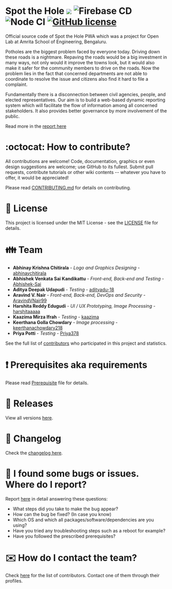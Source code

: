 # Spot the Hole ![](https://komarev.com/ghpvc/?username=AravindVNair99&label=Views) ![Firebase CD](https://github.com/aravindvnair99/Spot-the-Hole/workflows/Firebase%20CD/badge.svg) ![Node CI](https://github.com/aravindvnair99/Spot-the-Hole/workflows/Node%20CI/badge.svg) [![GitHub license](https://img.shields.io/github/license/aravindvnair99/Spot-the-Hole)](https://github.com/aravindvnair99/Spot-the-Hole/blob/master/LICENSE)

Official source code of Spot the Hole PWA which was a project for Open Lab at Amrita School of Engineering, Bengaluru.

Potholes are the biggest problem faced by everyone today. Driving down these roads is a nightmare. Repaving the roads would be a big investment in many ways, not only would it improve the towns look, but it would also make it safer for the community members to drive on the roads. Now the problem lies in the fact that concerned departments are not able to coordinate to resolve the issue and citizens also find it hard to file a complaint.

Fundamentally there is a disconnection between civil agencies, people, and elected representatives. Our aim is to build a web-based dynamic reporting system which will facilitate the flow of information among all concerned stakeholders. It also provides better governance by more involvement of the public.

Read more in the [report here](Report.pdf)

# :octocat: How to contribute?

All contributions are welcome! Code, documentation, graphics or even design suggestions are welcome; use GitHub to its fullest. Submit pull requests, contribute tutorials or other wiki contents -- whatever you have to offer, it would be appreciated!

Please read [CONTRIBUTING.md](CONTRIBUTING.md) for details on contributing.

# :scroll: License

This project is licensed under the MIT License - see the [LICENSE](LICENSE) file for details.

# :family: Team

-   **Abhinay Krishna Chitirala** - _Logo and Graphics Designing_ - [abhinaychitirala](https://github.com/abhinaychitirala)
-   **Abhishek Venkata Sai Kandikattu** - _Front-end, Back-end and Testing_ - [Abhishek-Sai](https://github.com/Abhishek-Sai)
-   **Aditya Deepak Udapudi** - _Testing_ - [adityadu-18](https://github.com/adityadu-18)
-   **Aravind V. Nair** - _Front-end, Back-end, DevOps and Security_ - [AravindVNair99](https://github.com/AravindVNair99)
-   **Harshita Reddy Edugudi** - _UI / UX Prototyping, Image Processing_ - [harshitaaaaa](https://github.com/harshitaaaaa)
-   **Kaazima Mirza Ifrah** - _Testing_ - [kaazima](https://github.com/kaazima)
-   **Keerthana Golla Chowdary** - _Image processing_ - [keerthanachowdary218](https://github.com/keerthanachowdary218)
-   **Priya Potti** - _Testing_ - [Priya378](https://github.com/Priya378)

See the full list of [contributors](https://github.com/aravindvnair99/Spot-the-Hole/graphs/contributors) who participated in this project and statistics.

# :heavy_exclamation_mark: Prerequisites aka requirements

Please read [Prerequisite](Prerequisite.md) file for details.

# :bookmark: Releases

View all versions [here](https://github.com/aravindvnair99/Spot-the-Hole/releases).

# :scroll: Changelog

Check the [changelog here](https://github.com/aravindvnair99/Spot-the-Hole/commits/master).

# :memo: I found some bugs or issues. Where do I report?

Report [here](https://github.com/aravindvnair99/Spot-the-Hole/issues/new/choose) in detail answering these questions:

-   What steps did you take to make the bug appear?
-   How can the bug be fixed? (In case you know)
-   Which OS and which all packages/software/dependencies are you using?
-   Have you tried any troubleshooting steps such as a reboot for example?
-   Have you followed the prescribed prerequisites?

# :envelope: How do I contact the team?

Check [here](https://github.com/aravindvnair99/Spot-the-Hole/graphs/contributors) for the list of contributors. Contact one of them through their profiles.
